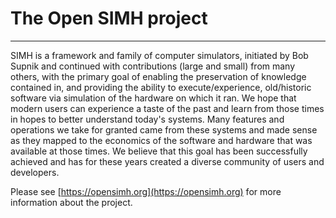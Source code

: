 # The Open SIMH project

---
SIMH is a framework and family of computer simulators, initiated by Bob Supnik and continued with contributions (large and small) from many others, with the primary goal of enabling the preservation of knowledge contained in, and providing the ability to execute/experience, old/historic software via simulation of the hardware on which it ran. We hope that modern users can experience a taste of the past and learn from those times in hopes to better understand today's systems.  Many features and operations we take for granted came from these systems and made sense as they mapped to the economics of the software and hardware that was available at those times. We believe that this goal has been successfully achieved and has for these years created a diverse community of users and developers.

Please see [https://opensimh.org](https://opensimh.org) for more information about the project.
